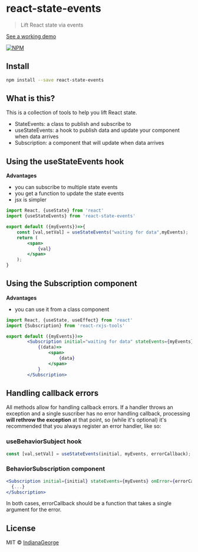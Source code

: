 # react-state-events

> Lift React state via events

[See a working demo](https://indianageorge.github.io/react-state-events/)

[![NPM](https://img.shields.io/npm/v/react-state-events.svg)](https://www.npmjs.com/package/react-state-events)

## Install

```bash
npm install --save react-state-events
```

## What is this?
This is a collection of tools to help you lift React state.
- StateEvents: a class to publish and subscribe to
- useStateEvents: a hook to publish data and update your component when data arrives
- Subscription: a component that will update when data arrives

## Using the useStateEvents hook
**Advantages**
- you can subscribe to multiple state events
- you get a function to update the state events
- jsx is simpler
```jsx
import React, {useState} from 'react'
import {useStateEvents} from 'react-state-events'

export default ({myEvents})=>{
    const [val,setVal] = useStateEvents("waiting for data",myEvents);
    return (
        <span>
            {val}
        </span>
    );
}
```

## Using the Subscription component
**Advantages**
- you can use it from a class component
```jsx
import React, {useState, useEffect} from 'react'
import {Subscription} from 'react-rxjs-tools'

export default ({myEvents})=>
        <Subscription initial="waiting for data" stateEvents={myEvents}>
            {(data)=>
                <span>
                    {data}
                </span>
            }
        </Subscription>
```

## Handling callback errors
All methods allow for handling callback errors. If a handler throws an exception and a single suscriber has no error handling callback, processing **will rethrow the exception** at that point, so (while it's optional) it's recommended that you always register an error handler, like so:

### useBehaviorSubject hook
```jsx
const [val,setVal] = useStateEvents(initial, myEvents, errorCallback);
```

### BehaviorSubscription component
```jsx
<Subscription initial={initial} stateEvents={myEvents} onError={errorCallback} >
  {...}
</Subscription>
```
In both cases, errorCallback should be a function that takes a single argument for the error.

## License

MIT © [IndianaGeorge](https://github.com/IndianaGeorge)

